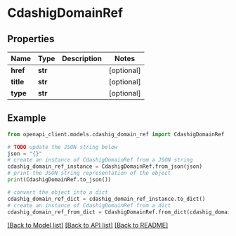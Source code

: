 # CdashigDomainRef


## Properties

Name | Type | Description | Notes
------------ | ------------- | ------------- | -------------
**href** | **str** |  | [optional] 
**title** | **str** |  | [optional] 
**type** | **str** |  | [optional] 

## Example

```python
from openapi_client.models.cdashig_domain_ref import CdashigDomainRef

# TODO update the JSON string below
json = "{}"
# create an instance of CdashigDomainRef from a JSON string
cdashig_domain_ref_instance = CdashigDomainRef.from_json(json)
# print the JSON string representation of the object
print(CdashigDomainRef.to_json())

# convert the object into a dict
cdashig_domain_ref_dict = cdashig_domain_ref_instance.to_dict()
# create an instance of CdashigDomainRef from a dict
cdashig_domain_ref_from_dict = CdashigDomainRef.from_dict(cdashig_domain_ref_dict)
```
[[Back to Model list]](../README.md#documentation-for-models) [[Back to API list]](../README.md#documentation-for-api-endpoints) [[Back to README]](../README.md)


